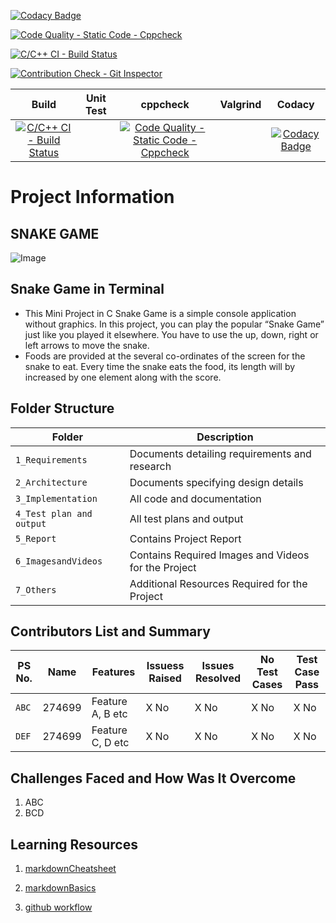 [![Codacy Badge](https://app.codacy.com/project/badge/Grade/a040f55e109b4a6e8ca7789f162e0b00)](https://www.codacy.com/gh/274699/MiniProject_LTTS/dashboard?utm_source=github.com&amp;utm_medium=referral&amp;utm_content=274699/MiniProject_LTTS&amp;utm_campaign=Badge_Grade)

[![Code Quality - Static Code - Cppcheck](https://github.com/274699/MiniProject_LTTS/actions/workflows/cppcheck.yml/badge.svg)](https://github.com/274699/MiniProject_LTTS/actions/workflows/cppcheck.yml)

[![C/C++ CI - Build Status](https://github.com/274699/MiniProject_LTTS/actions/workflows/c-cpp.yml/badge.svg)](https://github.com/274699/MiniProject_LTTS/actions/workflows/c-cpp.yml)

[![Contribution Check - Git Inspector](https://github.com/274699/MiniProject_LTTS/actions/workflows/gitinspector.yml/badge.svg)](https://github.com/274699/MiniProject_LTTS/actions/workflows/gitinspector.yml)


|Build|Unit Test|cppcheck|Valgrind|Codacy|
|:--:|:--:|:--:|:--:|:--:|
|[![C/C++ CI - Build Status](https://github.com/274699/MiniProject_LTTS/actions/workflows/c-cpp.yml/badge.svg)](https://github.com/274699/MiniProject_LTTS/actions/workflows/c-cpp.yml)| |[![Code Quality - Static Code - Cppcheck](https://github.com/274699/MiniProject_LTTS/actions/workflows/cppcheck.yml/badge.svg)](https://github.com/274699/MiniProject_LTTS/actions/workflows/cppcheck.yml)| |[![Codacy Badge](https://app.codacy.com/project/badge/Grade/a040f55e109b4a6e8ca7789f162e0b00)](https://www.codacy.com/gh/274699/MiniProject_LTTS/dashboard?utm_source=github.com&amp;utm_medium=referral&amp;utm_content=274699/MiniProject_LTTS&amp;utm_campaign=Badge_Grade)|


# Project Information
## **SNAKE GAME**

![Image](https://github.com/274699/MiniProject_Template/blob/e16e983d78a25a415b749a1fb569b5d0ea04d3ae/MiniProject_C/6_ImagesAndVideos/front_page.png)

## Snake Game in Terminal
* This Mini Project in C Snake Game is a simple console application without graphics. In this project, you can play the popular “Snake Game” just like you played it elsewhere. You have to use the up, down, right or left arrows to move the snake.
* Foods are provided at the several co-ordinates of the screen for the snake to eat. Every time the snake eats the food, its length will by increased by one element along with the score. 


## Folder Structure

Folder             | Description
-------------------| -----------------------------------------
`1_Requirements`   | Documents detailing requirements and research
`2_Architecture`         | Documents specifying design details
`3_Implementation` | All code and documentation
`4_Test plan and output` | All test plans and output
`5_Report`      | Contains Project Report
`6_ImagesandVideos`| Contains Required Images and Videos for the Project
`7_Others` | Additional Resources Required for the Project

## Contributors List and Summary

PS No. |  Name   |    Features    | Issuess Raised |Issues Resolved|No Test Cases|Test Case Pass
-------|---------|----------------|----------------|---------------|-------------|--------------
`ABC` | 274699 | Feature A, B etc    | X No     | X No   |X No   |X No
`DEF` | 274699 | Feature C, D etc    | X No     | X No   |X No   |X No

## Challenges Faced and How Was It Overcome

1. ABC
2. BCD

## Learning Resources

1. [markdownCheatsheet](https://github.com/adam-p/markdown-here/wiki/Markdown-Cheatsheet)

2. [markdownBasics](https://guides.github.com/features/mastering-markdown/)

3. [github workflow](https://docs.github.com/en/actions/learn-github-action)

 

